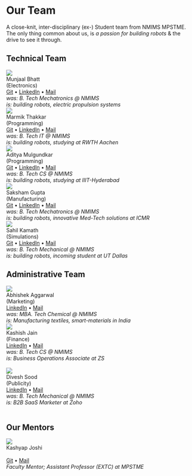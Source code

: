 # Our Team

A close-knit, inter-disciplinary (ex-) Student team from NMIMS MPSTME. The only thing common about us, is *a passion for building robots* & the drive to see it through.

## Technical Team

<div class="team-holder">
    <div class="team-member">
    <img src="_static/team/munjaal.jpg">
    <br>
    Munjaal Bhatt
    <div class="small">
    (Electronics)
    <br>
    <a href="https://github.com/munjaal" target="_blank">Git</a>
    •
    <a href="https://www.linkedin.com/in/munjaal-bhatt-029575146/" target="_blank">LinkedIn</a>
    •
    <a href="mailto:munjaal7@gmail.com" target="_blank">Mail</a>
    <br>
    <i>
    was: B. Tech Mechatronics @ NMIMS
    <br>
    is: building robots, electric propulsion systems
    </i>
    </div>
    </div>
    <div class="team-member">
    <img src="_static/team/marmik.jpeg">
    <br>
    Marmik Thakkar
    <div class="small">
    (Programming)
    <br>
    <a href="https://github.com/marmik18" target="_blank">Git</a>
    •
    <a href="https://www.linkedin.com/in/marmik-thakkar/" target="_blank">LinkedIn</a>
    •
    <a href="mailto:marmik.thakkar@rwth-aachen.de" target="_blank">Mail</a>
    <br>
    <i>
    was: B. Tech IT @ NMIMS 
    <br>
    is: building robots, studying at RWTH Aachen
    </i>
    </div>
    </div>
    <div class="team-member">
    <img src="_static/team/aditya.jpg">
    <br>
    Aditya Mulgundkar
    <div class="small">
    (Programming)
    <br>
    <a href="https://github.com/adityamulgundkar" target="_blank">Git</a>
    •
    <a href="https://www.linkedin.com/in/adityamulgundkar/" target="_blank">LinkedIn</a>
    •
    <a href="mailto:aditya.mulgundkar@students.iiit.ac.in" target="_blank">Mail</a>
    <br>
    <i>
    was: B. Tech CS @ NMIMS
    <br>
    is: building robots, studying at IIIT-Hyderabad
    </i>
    </div>
    </div>
    <div class="team-member">
    <img src="_static/team/saksham.jpg">
    <br>
    Saksham Gupta
    <div class="small">
    (Manufacturing)
    <br>
    <a href="https://github.com/sakshammgupta" target="_blank">Git</a>
    •
    <a href="https://www.linkedin.com/in/saksham-gupta-583697b0/" target="_blank">LinkedIn</a>
    •
    <a href="mailto:sakshammgupta@gmail.com" target="_blank">Mail</a>
    <br>
    <i>
    was: B. Tech Mechatronics @ NMIMS
    <br>
    is: building robots, innovative Med-Tech solutions at ICMR 
    </i>
    </div>
    </div>
    <div class="team-member">
    <img src="_static/team/sahil.jpg">
    <br>
    Sahil Kamath
    <div class="small">
    (Simulations)
    <br>
    <a href="https://github.com/sahilkamath" target="_blank">Git</a>
    •
    <a href="https://www.linkedin.com/in/sahil-kamath-5ab13158/" target="_blank">LinkedIn</a>
    •
    <a href="mailto:sahilkamath9@gmail.com" target="_blank">Mail</a>
    <br>
    <i>
    was: B. Tech Mechanical @ NMIMS
    <br>
    is: building robots, incoming student at UT Dallas
    </i>
    </div>
    </div>
</div>

## Administrative Team

<div class="team-holder">
    <div class="team-member">
    </div>
    <div class="team-member">
    <img src="_static/team/abhishek.jpg">
    <br>
    Abhishek Aggarwal
    <div class="small">
    (Marketing)
    <br>
    <a href="https://www.linkedin.com/in/abhishek-aggarwal-587405105/" target="_blank">LinkedIn</a>
    •
    <a href="mailto:abhishekaggarwal075@gmail.com" target="_blank">Mail</a>
    <br>
    <i>
    was: MBA. Tech Chemical @ NMIMS 
    <br>
    is: Manufacturing textiles, smart-materials in India
    </i>
    </div>
    </div>
    <div class="team-member">
    <img src="_static/team/kashish.jpg">
    <br>
    Kashish Jain &nbsp;
    <div class="small">
    (Finance)
    <br>
    <a href="https://www.linkedin.com/in/kashishjain21" target="_blank">LinkedIn</a>
    •
    <a href="mailto:kashishjain2101@gmail.com" target="_blank">Mail</a>
    <br>
    <i>
    was: B. Tech CS @ NMIMS
    <br>
    is: Business Operations Associate at ZS
    <br> &nbsp;
    </i>
    </div>
    </div>
    <div class="team-member">
    <img src="_static/team/divesh.jpeg">
    <br>
    Divesh Sood
    <div class="small">
    (Publicity)
    <br>
    <a href="https://www.linkedin.com/in/saksham-gupta-583697b0/" target="_blank">LinkedIn</a>
    •
    <a href="mailto:sakshammgupta@gmail.com" target="_blank">Mail</a>
    <br>
    <i>
    was: B. Tech Mechanical @ NMIMS
    <br>
    is: B2B SaaS Marketer at Zoho
    <br> &nbsp;
    </i>
    </div>
    </div>
</div>

## Our Mentors

<div class="team-holder">
    <div class="team-member">
    <img src="_static/team/kashyap.jpg">
    <br>
    Kashyap Joshi
    <div class="small">
    <br>
    <a href="https://github.com/kashyapjoshi" target="_blank">Git</a>
    •
    <a href="mailto:kashyap.joshi@nmims.edu" target="_blank">Mail</a>
    <br>
    <i>
    Faculty Mentor; Assistant Professor (EXTC) at MPSTME
    </i>
    </div>
    </div>
</div>